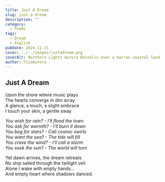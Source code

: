 ```yaml
---
title: Just A Dream
slug: just-a-dream
description: ""
category:
  - Poems
tags:
  - Dream
  - English
pubDate: 2024-11-21
cover: ../../images/justadream.png
coverAlt: Northern Lights Aurora Borealis over a barren coastal land
author: TiiaAurora
---
```


## Just A Dream

Upon the shore where music plays<br/>
The hearts converge in dim array<br/>
A glance, a touch, a slight embrace<br/>
I touch your skin, a gentle sway<br/>

_You wish for rain? - I'll flood the town_<br/>
_You ask for warmth? - I'll burn it down_<br/>
_You beg for stars? - Call cosmic swirls_<br/>
_You want the sea? - The tide will fill_<br/>
_You crave the wind? - I'll call a storm_<br/>
_You seek the sun? - The world will turn_<br/>

Yet dawn arrives, the dream retreats<br/>
No ship sailed through the twilight veil<br/>
Alone I wake with empty hands...<br/>
And empty heart where shadows danced. <br/>
<br><br>
